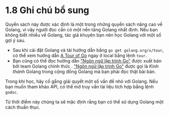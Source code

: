# 1.8 Ghi chú bổ sung

Quyển sách này được xác định là một trong những quyển sách nâng cao về Golang, vì vậy người đọc cần có một nền tảng Golang nhất định. Nếu bạn không biết nhiều về Golang, tác giả khuyên bạn nên học Golang với một số gợi ý sau.

- Sau khi cài đặt Golang và tải hướng dẫn bằng `go get golang.org/x/tour`, có thể xem hướng dẫn [A Tour of Go](https://tour.golang.org/welcome/1) ngay ở local bằng lệnh `tour`.
- Bạn cũng có thể đọc hướng dẫn ["Ngôn ngữ lập trình Go"](http://www.gopl.io/) được xuất bản bởi team Golang chính thức . ["Ngôn ngữ lập trình Go"](http://www.gopl.io/)  được gọi là *Kinh thánh* Golang trong cộng đồng Golang mà bạn phải đọc thật bài bản.

Trong khi học, hãy cố gắng giải quyết một số vấn đề nhỏ với Golang. Nếu bạn muốn tham khảo API, có thể mở truy vấn tài liệu tích hợp bằng lệnh `godoc`.

Từ thời điểm này chúng ta sẽ mặc định rằng bạn  có thể sử dụng Golang một cách thuần thục.
